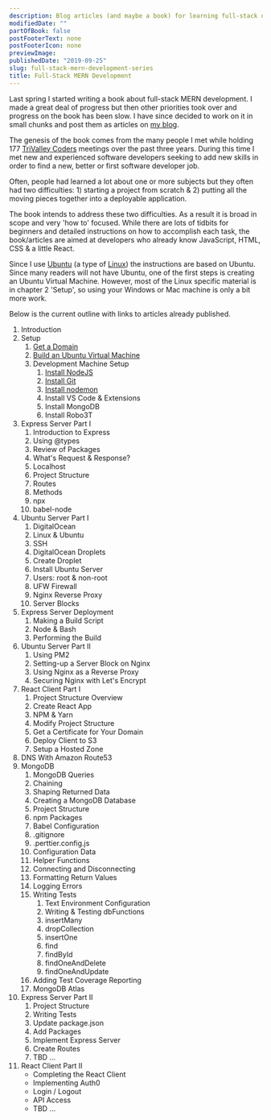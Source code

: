 ```yaml
---
description: Blog articles (and maybe a book) for learning full-stack development with MogoDB, Express, React & Node.
modifiedDate: ""
partOfBook: false
postFooterText: none
postFooterIcon: none
previewImage:
publishedDate: "2019-09-25"
slug: full-stack-mern-development-series
title: Full-Stack MERN Development
---
```


Last spring I started writing a book about full-stack MERN development. I made a great deal of progress but then other priorities took over and progress on the book has been slow. I have since decided to work on it in small chunks and post them as articles on [my blog](https://klequis.io).

The genesis of the book comes from the many people I met while holding 177 [TriValley Coders](http://www.trivalleycoders.org/) meetings over the past three years. During this time I met new and experienced software developers seeking to add new skills in order to find a new, better or first software developer job.

Often, people had learned a lot about one or more subjects but they often had two difficulties: 1) starting a project from scratch & 2) putting all the moving pieces together into a deployable application.

The book intends to address these two difficulties. As a result it is broad in scope and very 'how to' focused. While there are lots of tidbits for beginners and detailed instructions on how to accomplish each task, the book/articles are aimed at developers who already know JavaScript, HTML, CSS & a little React.

Since I use [Ubuntu](https://ubuntu.com/) (a type of [Linux](https://en.wikipedia.org/wiki/Linux)) the instructions are based on Ubuntu. Since many readers will not have Ubuntu, one of the first steps is creating an Ubuntu Virtual Machine. However, most of the Linux specific material is in chapter 2 'Setup', so using your Windows or Mac machine is only a bit more work. 

Below is the current outline with links to articles already published.

1. Introduction
2. Setup
    1. [Get a Domain](https://klequis.io/get-a-free-domain-name/)
    2. [Build an Ubuntu Virtual Machine](https://klequis.io/ubuntu-vm-virtualbox/)
    3. Development Machine Setup
        1. [Install NodeJS](https://klequis.io/installing-nodejs-ubuntu/)
        2. [Install Git](https://klequis.io/installing-git-ubuntu/)
        3. [Install nodemon](https://klequis.io/installing-nodemon-ubuntu/)
        4. Install VS Code & Extensions
        5. Install MongoDB
        6. Install Robo3T
3. Express Server Part I
    1. Introduction to Express
    2. Using @types
    3. Review of Packages
    4. What's Request & Response?
    5. Localhost
    6. Project Structure
    7. Routes
    8. Methods
    9. npx
    10. babel-node
4. Ubuntu Server Part I
   1. DigitalOcean
   2. Linux & Ubuntu
   3. SSH
   4. DigitalOcean Droplets
   5. Create Droplet
   6. Install Ubuntu Server
   7. Users: root & non-root
   8. UFW Firewall
   9. Nginx Reverse Proxy
   10. Server Blocks
5. Express Server Deployment
   1. Making a Build Script
   2. Node & Bash
   3. Performing the Build
6. Ubuntu Server Part II
   1. Using PM2
   2. Setting-up a Server Block on Nginx
   3. Using Nginx as a Reverse Proxy
   4. Securing Nginx with Let's Encrypt
7. React Client Part I
   1. Project Structure Overview
   2. Create React App
   3. NPM & Yarn
   4. Modify Project Structure
   5. Get a Certificate for Your Domain
   6. Deploy Client to S3
   7. Setup a Hosted Zone
8. DNS With Amazon Route53
9. MongoDB
   1. MongoDB Queries
   2. Chaining
   3. Shaping Returned Data
   4. Creating a MongoDB Database
   5. Project Structure
   6. npm Packages
   7. Babel Configuration
   8. .gitignore
   9. .perttier.config.js
   10. Configuration Data
   11. Helper Functions
   12. Connecting and Disconnecting
   13. Formatting Return Values
   14. Logging Errors
   15. Writing Tests
       1. Text Environment Configuration
       2. Writing & Testing dbFunctions
       3. insertMany
       4. dropCollection
       5. insertOne
       6. find
       7. findById
       8. findOneAndDelete
       9. findOneAndUpdate
   16. Adding Test Coverage Reporting
   17. MongoDB Atlas
10. Express Server Part II
    1. Project Structure
    2. Writing Tests
    3. Update package.json
    4. Add Packages
    5. Implement Express Server
    6. Create Routes
    7. TBD ...
11. React Client Part II
    - Completing the React Client
    - Implementing Auth0
    - Login / Logout
    - API Access
    - TBD ...
